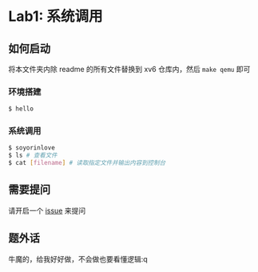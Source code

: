 # Lab1: 系统调用

## 如何启动

将本文件夹内除 readme 的所有文件替换到 xv6 仓库内，然后 `make qemu` 即可

### 环境搭建

```bash
$ hello
```

### 系统调用

```bash
$ soyorinlove
$ ls # 查看文件
$ cat [filename] # 读取指定文件并输出内容到控制台
```

## 需要提问

请开启一个 [issue](https://github.com/QingXia-Ela/gdou-curriculum-design-collect/issues) 来提问

## 题外话

牛魔的，给我好好做，不会做也要看懂逻辑:q
